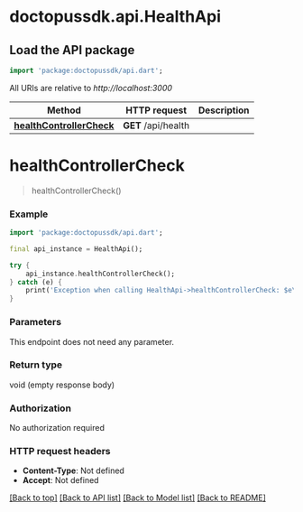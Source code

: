 # doctopussdk.api.HealthApi

## Load the API package
```dart
import 'package:doctopussdk/api.dart';
```

All URIs are relative to *http://localhost:3000*

Method | HTTP request | Description
------------- | ------------- | -------------
[**healthControllerCheck**](HealthApi.md#healthcontrollercheck) | **GET** /api/health | 


# **healthControllerCheck**
> healthControllerCheck()



### Example
```dart
import 'package:doctopussdk/api.dart';

final api_instance = HealthApi();

try {
    api_instance.healthControllerCheck();
} catch (e) {
    print('Exception when calling HealthApi->healthControllerCheck: $e\n');
}
```

### Parameters
This endpoint does not need any parameter.

### Return type

void (empty response body)

### Authorization

No authorization required

### HTTP request headers

 - **Content-Type**: Not defined
 - **Accept**: Not defined

[[Back to top]](#) [[Back to API list]](../README.md#documentation-for-api-endpoints) [[Back to Model list]](../README.md#documentation-for-models) [[Back to README]](../README.md)

